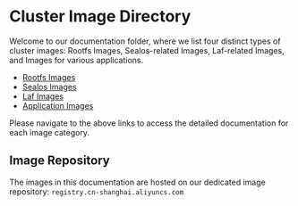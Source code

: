 # Cluster Image Directory

Welcome to our documentation folder, where we list four distinct types of cluster images: Rootfs Images, Sealos-related Images, Laf-related Images, and Images for various applications.

- [Rootfs Images](./rootfs.md)
- [Sealos Images](./sealos.md)
- [Laf Images](./laf.md)
- [Application Images](./apps.md)

Please navigate to the above links to access the detailed documentation for each image category.

## Image Repository

The images in this documentation are hosted on our dedicated image repository:  `registry.cn-shanghai.aliyuncs.com`

